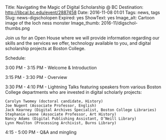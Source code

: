 Title: Navigating the Magic of Digital Scholarship @ BC
Destination: http://libcal.bc.edu/event/2887458
Date: 2016-11-08 01:01 
Tags: news, tags 
Slug: news-digscholopen
Expired: yes
ShowText: yes
Image_alt: Cartoon image of the loch ness monster
Image_thumb: 2016-11/digschol-thumbs.png

Join us for an Open House where we will provide information regarding our skills and the services we offer, technology available to you, and digital scholarship projects at Boston College.

Schedule:

3:00 PM - 3:15 PM - Welcome & Introduction

3:15 PM - 3:30 PM - Overview

3:30 PM - 4:10 PM - Lightning Talks featuring speakers from various Boston College departments who are invested in digital scholarly projects:

    Carolyn Twomey (doctoral candidate, History)
    Joe Nugent (Associate Professor, English)
    Jack Kearney (Digital Archives Specialist, Boston College Libraries)
    Stephanie Leone (Associate Professor, Art History)
    Nancy Adams (Digital Publishing Assistant, O’Neill Library)
    Lynn Moulton (Processing Archivist, Burns Library)

4:15 - 5:00 PM - Q&A and mingling